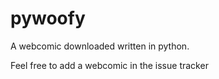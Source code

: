 # pywoofy

A webcomic downloaded written in python.

Feel free to add a webcomic in the issue tracker
